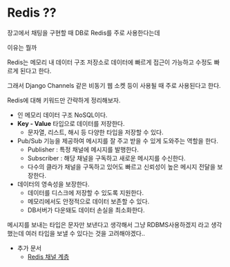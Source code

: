 # Redis ??

장고에서 채팅을 구현할 때 DB로 Redis를 주로 사용한다는데

이유는 뭘까

Redis는 메모리 내 데이터 구조 저장소로 데이터에 빠르게 접근이 가능하고
수정도 빠르게 된다고 한다.

그래서 Django Channels 같은 비동기 웹 소켓 등이 사용될 때 주로 사용된다고 한다.



Redis에 대해 키워드만 간략하게 정리해보자.

- 인 메모리 데이터 구조 NoSQL이다.
- **Key - Value** 타입으로 데이터를 저장한다.
  - 문자열, 리스트, 해시 등 다양한 타입을 저장할 수 있다.
- Pub/Sub 기능을 제공하여 메시지를 잘 주고 받을 수 있게 도와주는 역할을 한다.
  - Publisher : 특정 채널에 메시지를 발행한다.
  - Subscriber : 해당 채널을 구독하고 새로운 메시지를 수신한다.
  - 다수의 클라가 채널을 구독하고 있어도 빠르고 신뢰성이 높은 메시지 전달을 보장한다.
- 데이터의 영속성을 보장한다.
  - 데이터를 디스크에 저장할 수 있도록 지원한다.
  - 메모리에서도 안정적으로 데이터 보존할 수 있다.
  - DB서버가 다운돼도 데이터 손실을 최소화한다.





메시지를 보내는 타입은 문자만 보낸다고 생각해서 그냥 RDBMS사용하겠지 라고 생각했는데 
여러 타입을 보낼 수 있다는 것을  고려해야겠다.. 



- 추가 문서
  - [Redis 채널 계층](https://channels.readthedocs.io/en/latest/topics/channel_layers.html#redis-channel-layer) 